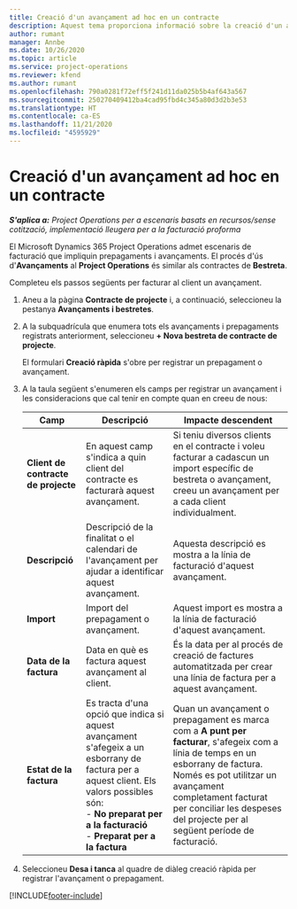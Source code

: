 ```yaml
---
title: Creació d'un avançament ad hoc en un contracte
description: Aquest tema proporciona informació sobre la creació d'un avançament en un contracte segons sigui necessari.
author: rumant
manager: Annbe
ms.date: 10/26/2020
ms.topic: article
ms.service: project-operations
ms.reviewer: kfend
ms.author: rumant
ms.openlocfilehash: 790a0281f72eff5f241d11da025b5b4af643a567
ms.sourcegitcommit: 250270409412ba4cad95fbd4c345a80d3d2b3e53
ms.translationtype: HT
ms.contentlocale: ca-ES
ms.lasthandoff: 11/21/2020
ms.locfileid: "4595929"
---
```

# <a name="creating-an-ad-hoc-advance-on-a-contract"></a>Creació d'un avançament ad hoc en un contracte

_**S'aplica a:** Project Operations per a escenaris basats en recursos/sense cotització, implementació lleugera per a la facturació proforma_

El Microsoft Dynamics 365 Project Operations admet escenaris de facturació que impliquin prepagaments i avançaments. El procés d'ús d'**Avançaments** al **Project Operations** és similar als contractes de **Bestreta**. 

Completeu els passos següents per facturar al client un avançament.

1. Aneu a la pàgina **Contracte de projecte** i, a continuació, seleccioneu la pestanya **Avançaments i bestretes**.
2. A la subquadrícula que enumera tots els avançaments i prepagaments registrats anteriorment, seleccioneu **+ Nova bestreta de contracte de projecte**. 

    El formulari **Creació ràpida** s'obre per registrar un prepagament o avançament.
    
3. A la taula següent s'enumeren els camps per registrar un avançament i les consideracions que cal tenir en compte quan en creeu de nous:

    | Camp | Descripció | Impacte descendent |
    | --- | --- | --- |
    | **Client de contracte de projecte** | En aquest camp s'indica a quin client del contracte es facturarà aquest avançament. | Si teniu diversos clients en el contracte i voleu facturar a cadascun un import específic de bestreta o avançament, creeu un avançament per a cada client individualment. |
    | **Descripció** | Descripció de la finalitat o el calendari de l'avançament per ajudar a identificar aquest avançament. | Aquesta descripció es mostra a la línia de facturació d'aquest avançament. |
    | **Import** | Import del prepagament o avançament. | Aquest import es mostra a la línia de facturació d'aquest avançament. |
    | **Data de la factura** | Data en què es factura aquest avançament al client. | És la data per al procés de creació de factures automatitzada per crear una línia de factura per a aquest avançament. |
    | **Estat de la factura** | Es tracta d'una opció que indica si aquest avançament s'afegeix a un esborrany de factura per a aquest client. Els valors possibles són:</br>- **No preparat per a la facturació**</br>- **Preparat per a la factura** | Quan un avançament o prepagament es marca com a **A punt per facturar**, s'afegeix com a línia de temps en un esborrany de factura. Només es pot utilitzar un avançament completament facturat per conciliar les despeses del projecte per al següent període de facturació. |

4. Seleccioneu **Desa i tanca** al quadre de diàleg creació ràpida per registrar l'avançament o prepagament.


[!INCLUDE[footer-include](../../includes/footer-banner.md)]